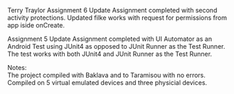 Terry Traylor
Assignment 6 Update
Assignment completed with second activity protections.  Updated filke works with request for permissions from app iside onCreate.

Assignment 5 Update
Assignment completed with UI Automator as an Android Test using JUnit4 as opposed to JUnit Runner as the Test Runner.  The test works with
both JUnit4 and JUnit Runner as the Test Runner.  

Notes:  
The project compiled with Baklava and to Taramisou with no errors.  Compiled on 5 virtual emulated devices and three physicial devices.
